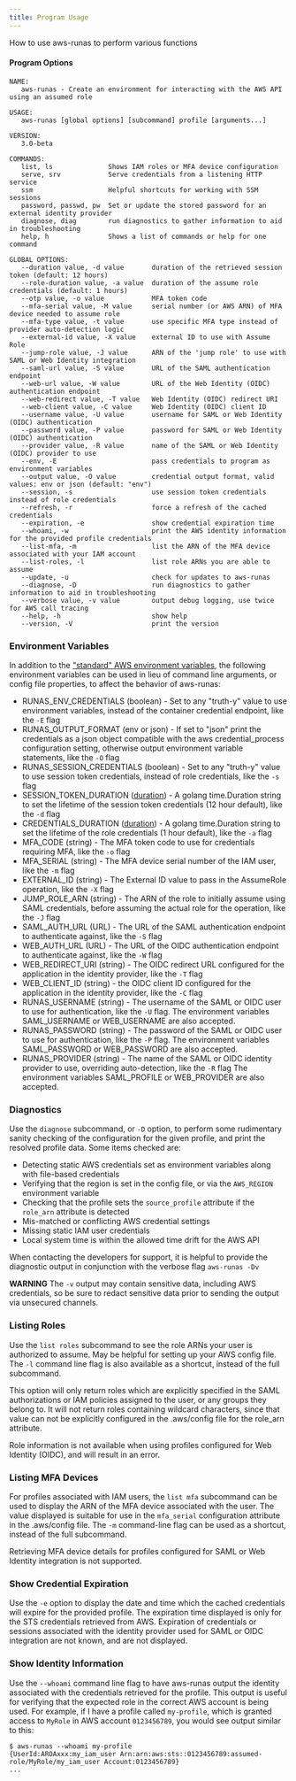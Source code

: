 ```yaml
---
title: Program Usage
---
```


How to use aws-runas to perform various functions

#### Program Options
```text
NAME:
   aws-runas - Create an environment for interacting with the AWS API using an assumed role

USAGE:
   aws-runas [global options] [subcommand] profile [arguments...]

VERSION:
   3.0-beta

COMMANDS:
   list, ls              Shows IAM roles or MFA device configuration
   serve, srv            Serve credentials from a listening HTTP service
   ssm                   Helpful shortcuts for working with SSM sessions
   password, passwd, pw  Set or update the stored password for an external identity provider
   diagnose, diag        run diagnostics to gather information to aid in troubleshooting
   help, h               Shows a list of commands or help for one command

GLOBAL OPTIONS:
   --duration value, -d value       duration of the retrieved session token (default: 12 hours)
   --role-duration value, -a value  duration of the assume role credentials (default: 1 hours)
   --otp value, -o value            MFA token code
   --mfa-serial value, -M value     serial number (or AWS ARN) of MFA device needed to assume role
   --mfa-type value, -t value       use specific MFA type instead of provider auto-detection logic
   --external-id value, -X value    external ID to use with Assume Role
   --jump-role value, -J value      ARN of the 'jump role' to use with SAML or Web Identity integration
   --saml-url value, -S value       URL of the SAML authentication endpoint
   --web-url value, -W value        URL of the Web Identity (OIDC) authentication endpoint
   --web-redirect value, -T value   Web Identity (OIDC) redirect URI
   --web-client value, -C value     Web Identity (OIDC) client ID
   --username value, -U value       username for SAML or Web Identity (OIDC) authentication
   --password value, -P value       password for SAML or Web Identity (OIDC) authentication
   --provider value, -R value       name of the SAML or Web Identity (OIDC) provider to use
   --env, -E                        pass credentials to program as environment variables
   --output value, -O value         credential output format, valid values: env or json (default: "env")
   --session, -s                    use session token credentials instead of role credentials
   --refresh, -r                    force a refresh of the cached credentials
   --expiration, -e                 show credential expiration time
   --whoami, -w                     print the AWS identity information for the provided profile credentials
   --list-mfa, -m                   list the ARN of the MFA device associated with your IAM account
   --list-roles, -l                 list role ARNs you are able to assume
   --update, -u                     check for updates to aws-runas
   --diagnose, -D                   run diagnostics to gather information to aid in troubleshooting
   --verbose value, -v value        output debug logging, use twice for AWS call tracing
   --help, -h                       show help
   --version, -V                    print the version

```

### Environment Variables

In addition to the ["standard" AWS environment variables](https://pkg.go.dev/github.com/aws/aws-sdk-go-v2/config#EnvConfig),
the following environment variables can be used in lieu of command line arguments, or config file properties, to affect
the behavior of aws-runas:

  * RUNAS_ENV_CREDENTIALS (boolean) - Set to any "truth-y" value to use environment variables, instead of the container credential endpoint, like the `-E` flag
  * RUNAS_OUTPUT_FORMAT (env or json) - If set to "json" print the credentials as a json object compatible with the aws credential_process configuration setting, otherwise output environment variable statements, like the `-O` flag
  * RUNAS_SESSION_CREDENTIALS (boolean) - Set to any "truth-y" value to use session token credentials, instead of role credentials, like the `-s` flag
  * SESSION_TOKEN_DURATION ([duration](https://golang.org/pkg/time/#ParseDuration)) - A golang time.Duration string to set the lifetime of the session token credentials (12 hour default), like the `-d` flag
  * CREDENTIALS_DURATION ([duration](https://golang.org/pkg/time/#ParseDuration)) - A golang time.Duration string to set the lifetime of the role credentials (1 hour default), like the `-a` flag
  * MFA_CODE (string) - The MFA token code to use for credentials requiring MFA, like the `-o` flag
  * MFA_SERIAL (string) - The MFA device serial number of the IAM user, like the `-m` flag
  * EXTERNAL_ID (string) - The External ID value to pass in the AssumeRole operation, like the `-X` flag
  * JUMP_ROLE_ARN (string) - The ARN of the role to initially assume using SAML credentials, before assuming the actual role for the operation, like the `-J` flag
  * SAML_AUTH_URL (URL) - The URL of the SAML authentication endpoint to authenticate against, like the `-S` flag
  * WEB_AUTH_URL (URL) - The URL of the OIDC authentication endpoint to authenticate against, like the `-W` flag
  * WEB_REDIRECT_URI (string) - The OIDC redirect URL configured for the application in the identity provider, like the `-T` flag
  * WEB_CLIENT_ID (string) - the OIDC client ID configured for the application in the identity provider, like the `-C` flag
  * RUNAS_USERNAME (string) - The username of the SAML or OIDC user to use for authentication, like the `-U` flag.
    The environment variables SAML_USERNAME or WEB_USERNAME are also accepted.
  * RUNAS_PASSWORD (string) - The password of the SAML or OIDC user to use for authentication, like the `-P` flag.
    The environment variables SAML_PASSWORD or WEB_PASSWORD are also accepted.
  * RUNAS_PROVIDER (string) - The name of the SAML or OIDC identity provider to use, overriding auto-detection, like the `-R` flag
    The environment variables SAML_PROFILE or WEB_PROVIDER are also accepted.

### Diagnostics

Use the `diagnose` subcommand, or `-D` option, to perform some rudimentary sanity checking of the configuration for the
given profile, and print the resolved profile data. Some items checked are:

* Detecting static AWS credentials set as environment variables along with file-based credentials
* Verifying that the region is set in the config file, or via the `AWS_REGION` environment variable
* Checking that the profile sets the `source_profile` attribute if the `role_arn` attribute is detected
* Mis-matched or conflicting AWS credential settings
* Missing static IAM user credentials
* Local system time is within the allowed time drift for the AWS API

When contacting the developers for support, it is helpful to provide the diagnostic output in conjunction with the
verbose flag `aws-runas -Dv`

**WARNING** The `-v` output may contain sensitive data, including AWS credentials, so be sure to redact sensitive data
prior to sending the output via unsecured channels.

### Listing Roles

Use the `list roles` subcommand to see the role ARNs your user is authorized to assume. May be helpful for setting up
your AWS config file.  The `-l` command line flag is also available as a shortcut, instead of the full subcommand.

This option will only return roles which are explicitly specified in the SAML authorizations or IAM policies assigned to
the user, or any groups they belong to.  It will not return roles containing wildcard characters, since that value can
not be explicitly configured in the .aws/config file for the role_arn attribute.

Role information is not available when using profiles configured for Web Identity (OIDC), and will result in an error.

### Listing MFA Devices

For profiles associated with IAM users, the `list mfa` subcommand can be used to display the ARN of the MFA device
associated with the user.  The value displayed is suitable for use in the `mfa_serial` configuration attribute in the
.aws/config file.  The `-m` command-line flag can be used as a shortcut, instead of the full subcommand.

Retrieving MFA device details for profiles configured for SAML or Web Identity integration is not supported.

### Show Credential Expiration

Use the `-e` option to display the date and time which the cached credentials will expire for the provided profile.  The
expiration time displayed is only for the STS credentials retrieved from AWS.  Expiration of credentials or sessions
associated with the identity provider used for SAML or OIDC integration are not known, and are not displayed.

### Show Identity Information

Use the `--whoami` command line flag to have aws-runas output the identity associated with the credentials retrieved
for the profile. This output is useful for verifying that the expected role in the correct AWS account is being used. 
For example, if I have a profile called `my-profile`, which is granted access to `MyRole` in AWS account `0123456789`,
you would see output similar to this:

```shell
$ aws-runas --whoami my-profile
{UserId:AROAxxx:my_iam_user Arn:arn:aws:sts::0123456789:assumed-role/MyRole/my_iam_user Account:0123456789}
...
```